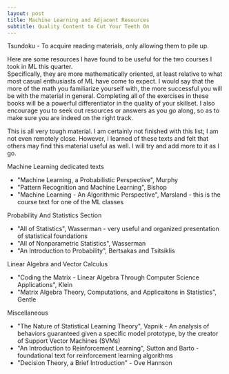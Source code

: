 ```yaml
---
layout: post
title: Machine Learning and Adjacent Resources
subtitle: Quality Content to Cut Your Teeth On
---
```

Tsundoku - To acquire reading materials, only allowing them to pile up. 



Here are some resources I have found to be useful for the two courses I took in ML this quarter.  
Specifically, they are more mathematically oriented, at least relative to what most casual enthusiasts of ML have come to expect. 
I would say that the more of the math you familiarize yourself with, the more successful you will be with the material in general.
Completing all of the exercises in these books will be a powerful differentiator in the quality of your skillset.
I also encourage you to seek out resources or answers as you go along, so as to make sure you are indeed on the right track.


This is all very tough material.
I am certainly not finished with this list;  I am not even remotely close.
However, I learned of these texts and felt that others may find this material useful as well. 
I will try and add more to it as I go. 



Machine Learning dedicated texts
- "Machine Learning, a Probabilistic Perspective", Murphy
- "Pattern Recognition and Machine Learning", Bishop
- "Machine Learning - An Algorithmic Perspective", Marsland - this is the course text for one of the ML classes


Probability And Statistics Section
- "All of Statistics", Wasserman - very useful and organized presentation of statistical foundations
- "All of Nonparametric Statistics", Wasserman
- "An Introduction to Probability", Bertsakas and Tsitsiklis


Linear Algebra and Vector Calculus
- "Coding the Matrix - Linear Algebra Through Computer Science Applications", Klein
- "Matrix Algebra Theory, Computations, and Applicaitons in Statistics", Gentle

Miscellaneous
- "The Nature of Statistical Learning Theory", Vapnik - An analysis of behaviors guaranteed given a specific model prototype, by the creator of Support Vector Machines (SVMs)
- "An Introduction to Reinforcement Learning", Sutton and Barto - foundational text for reinforcement learning algorithms
- "Decision Theory, a Brief Introduction" - Ove Hannson

